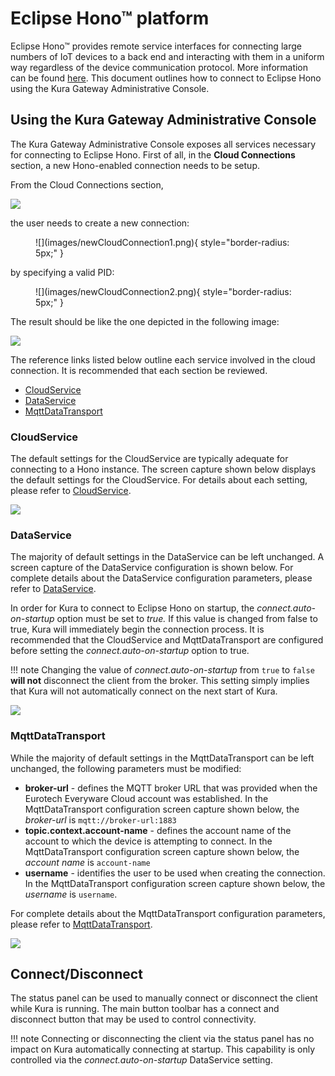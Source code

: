 # Eclipse Hono&trade; platform

Eclipse Hono™ provides remote service interfaces for connecting large numbers of IoT devices to a back end and interacting with them in a uniform way regardless of the device communication protocol. More information can be found [here](https://www.eclipse.org/hono/). This document outlines how to connect to Eclipse Hono using the Kura Gateway Administrative Console.


## Using the Kura Gateway Administrative Console

The Kura Gateway Administrative Console exposes all services necessary for connecting to Eclipse Hono.
First of all, in the **Cloud Connections** section, a new Hono-enabled connection needs to be setup.

From the Cloud Connections section,

![](images/cloudConnections.png)

the user needs to create a new connection:

<figure markdown>
  ![](images/newCloudConnection1.png){ style="border-radius: 5px;" }
  <figcaption></figcaption>
</figure>

by specifying a valid PID:

<figure markdown>
  ![](images/newCloudConnection2.png){ style="border-radius: 5px;" }
  <figcaption></figcaption>
</figure>

The result should be like the one depicted in the following image:

![](images/cloudConnectionsUpdated.png)

The reference links listed below outline each service involved in the cloud connection. It is recommended that each section be reviewed.

- [CloudService](#cloudservice)
- [DataService](#dataservice)
- [MqttDataTransport](#mqttdatatransport)

### CloudService

The default settings for the CloudService are typically adequate for connecting to a Hono instance. The screen capture shown below displays the default settings for the CloudService. For details about each setting, please refer to [CloudService](#cloudservice).

![](images/honoCloudService.png)

### DataService

The majority of default settings in the DataService can be left unchanged. A screen capture of the DataService configuration is shown below. For complete details about the DataService configuration parameters, please refer to [DataService](#dataservice).

In order for Kura to connect to Eclipse Hono on startup, the *connect.auto-on-startup* option must be set to *true.* If this value is changed from false to true, Kura will immediately begin the connection process. It is recommended that the CloudService and MqttDataTransport are configured before setting the *connect.auto-on-startup* option to true.

!!! note
    Changing the value of *connect.auto-on-startup* from `true` to `false` **will not** disconnect the client from the broker. This setting simply implies that Kura will not automatically connect on the next start of Kura.

![](images/honoDataService.png)

### MqttDataTransport

While the majority of default settings in the MqttDataTransport can be left unchanged, the following parameters must be modified:

- **broker-url** - defines the MQTT broker URL that was provided when the Eurotech Everyware Cloud account was established. In the MqttDataTransport configuration screen capture shown below, the *broker-url* is `mqtt://broker-url:1883`
- **topic.context.account-name** - defines the account name of the account to which the device is attempting to connect. In the MqttDataTransport configuration screen capture shown below, the *account name* is `account-name`
- **username** - identifies the user to be used when creating the connection. In the MqttDataTransport configuration screen capture shown below, the *username* is `username`.


For complete details about the MqttDataTransport configuration parameters, please refer to [MqttDataTransport](#mqttdatatransport).

![](images/honoMQTTDataTransport.png)

## Connect/Disconnect

The status panel can be used to manually connect or disconnect the client while Kura is running. The main button toolbar has a connect and disconnect button that may be used to control connectivity.

!!! note
    Connecting or disconnecting the client via the status panel has no impact on Kura automatically connecting at startup. This capability is only controlled via the *connect.auto-on-startup* DataService setting.
